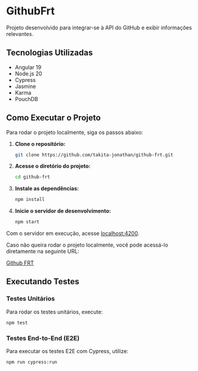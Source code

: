 # GithubFrt

Projeto desenvolvido para integrar-se à API do GitHub e exibir informações relevantes.

## Tecnologias Utilizadas

- Angular 19
- Node.js 20
- Cypress
- Jasmine
- Karma
- PouchDB

## Como Executar o Projeto

Para rodar o projeto localmente, siga os passos abaixo:

1. **Clone o repositório:**
   ```bash
   git clone https://github.com/takita-jonathan/github-frt.git
   ```
2. **Acesse o diretório do projeto:**
   ```bash
   cd github-frt
   ```
3. **Instale as dependências:**
   ```bash
   npm install
   ```
4. **Inicie o servidor de desenvolvimento:**
   ```bash
   npm start
   ```

Com o servidor em execução, acesse [localhost:4200](http://localhost:4200/).

Caso não queira rodar o projeto localmente, você pode acessá-lo diretamente na seguinte URL:

[Github FRT](http://github-frt.s3-website-sa-east-1.amazonaws.com/)

## Executando Testes

### Testes Unitários

Para rodar os testes unitários, execute:

```bash
npm test
```

### Testes End-to-End (E2E)

Para executar os testes E2E com Cypress, utilize:

```bash
npm run cypress:run
```


